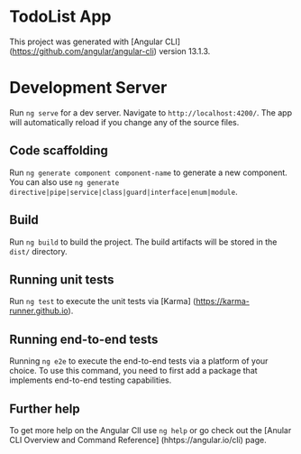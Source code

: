# TodoList App

This project was generated with [Angular CLI] (https://github.com/angular/angular-cli) version 13.1.3.

# Development Server

Run `ng serve` for a dev server. Navigate to `http://localhost:4200/`. The app will automatically reload if you change any of the source files.

## Code scaffolding

Run `ng generate component component-name` to generate a new component. You can also use `ng generate directive|pipe|service|class|guard|interface|enum|module`.

## Build

Run `ng build` to build the project. The build artifacts will be stored in the `dist/` directory.

## Running unit tests

Run `ng test` to execute the unit tests via [Karma] (https://karma-runner.github.io).

## Running end-to-end tests

Running `ng e2e` to execute the end-to-end tests via a platform of your choice. To use this command, you need to first add a package that implements end-to-end testing capabilities.

## Further help

To get more help on the Angular ClI use `ng help` or go check out the [Anular CLI Overview and Command Reference] (hhtps://angular.io/cli) page.
